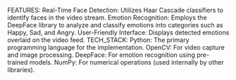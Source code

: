 FEATURES:
Real-Time Face Detection: Utilizes Haar Cascade classifiers to identify faces in the video stream.
Emotion Recognition: Employs the DeepFace library to analyze and classify emotions into categories such as Happy, Sad, and Angry.
User-Friendly Interface: Displays detected emotions overlaid on the video feed.
TECH_STACK:
Python: The primary programming language for the implementation.
OpenCV: For video capture and image processing.
DeepFace: For emotion recognition using pre-trained models.
NumPy: For numerical operations (used internally by other libraries).
